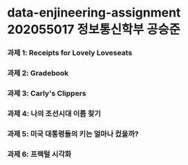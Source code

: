 # data-enjineering-assignment 202055017 정보통신학부 공승준

### 과제 1: Receipts for Lovely Loveseats

### 과제 2: Gradebook

### 과제 3: Carly's Clippers

### 과제 4: 나의 조선시대 이름 찾기

### 과제 5: 미국 대통령들의 키는 얼마나 컸을까?

### 과제 6: 프랙털 시각화